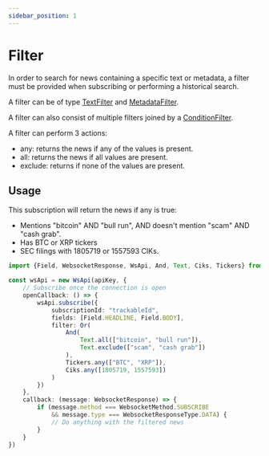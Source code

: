 ```yaml
---
sidebar_position: 1
---
```


# Filter

In order to search for news containing a specific text or metadata, a filter must be provided when subscribing or
performing a historical search.

A filter can be of type [TextFilter](./text-filter.md) and [MetadataFilter](./metadata-filter.md).

A filter can also consist of multiple filters joined by a [ConditionFilter](./condition-filter.md).

A filter can perform 3 actions:

* any: returns the news if any of the values is present.
* all: returns the news if all values are present.
* exclude: returns if none of the values are present.

## Usage

This subscription will return the news if any is true:

* Mentions "bitcoin" AND "bull run", AND doesn't mention "scam" AND "cash grab".
* Has BTC or XRP tickers
* SEC filings with 1805719 or 1557593 CIKs.

````typescript
import {Field, WebsocketResponse, WsApi, And, Text, Ciks, Tickers} from "newsware";

const wsApi = new WsApi(apiKey, {
    // Subscribe once the connection is open
    openCallback: () => {
        wsApi.subscribe({
            subscriptionId: "trackableId",
            fields: [Field.HEADLINE, Field.BODY],
            filter: Or(
                And(
                    Text.all(["bitcoin", "bull run"]),
                    Text.exclude(["scam", "cash grab"])
                ),
                Tickers.any(["BTC", "XRP"]),
                Ciks.any([1805719, 1557593])
            )
        })
    },
    callback: (message: WebsocketResponse) => {
        if (message.method === WebsocketMethod.SUBSCRIBE
            && message.type === WebsocketResponseType.DATA) {
            // Do anything with the filtered news
        }
    }
})
````
